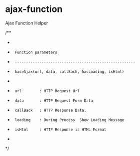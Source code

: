 # ajax-function
Ajax Function Helper

/**
 * <pre>
 *      Function parameters
 *      ------------------------------------------------------
 *      baseAjax(url, data, callBack, hasLoading, isHtml)
 *
 *      url        : HTTP Request Url
 *      data  	   : HTTP Request Form Data
 *      callBack   : HTTP Response Data,
 *      loading    : During Process  Show Loading Message
 *      isHtml     : HTTP Response is HTML Format
 * </pre>
 */
